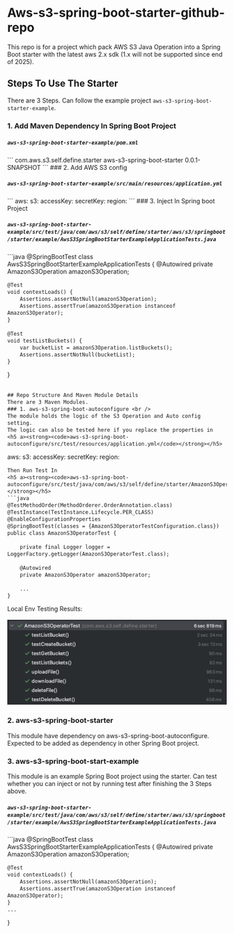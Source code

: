 # Aws-s3-spring-boot-starter-github-repo
This repo is for a project which pack AWS S3 Java Operation into a Spring Boot starter with the latest aws 2.x sdk (1.x will not be supported since end of 2025).

## Steps To Use The Starter
There are 3 Steps. Can follow the example project <code>aws-s3-spring-boot-starter-example</code>.
### 1. Add Maven Dependency In Spring Boot Project
<h5 a><strong><code>aws-s3-spring-boot-starter-example/pom.xml</code></strong></h5>
```
<dependency>
            <groupId>com.aws.s3.self.define.starter</groupId>
            <artifactId>aws-s3-spring-boot-starter</artifactId>
            <version>0.0.1-SNAPSHOT</version>
</dependency>
```
### 2. Add AWS S3 config
<h5 a><strong><code>aws-s3-spring-boot-starter-example/src/main/resources/application.yml</code></strong></h5>
```
aws:
  s3:
    accessKey: <Your Access Key>
    secretKey: <Your Secret Key>
    region: <Your Region>
```
### 3. Inject In Spring boot Project
<h5 a><strong><code>aws-s3-spring-boot-starter-example/src/test/java/com/aws/s3/self/define/starter/aws/s3/springboot/starter/example/AwsS3SpringBootStarterExampleApplicationTests.java</code></strong></h5>
```java
@SpringBootTest
class AwsS3SpringBootStarterExampleApplicationTests {
    @Autowired
    private AmazonS3Operation amazonS3Operation;

    @Test
    void contextLoads() {
        Assertions.assertNotNull(amazonS3Operation);
        Assertions.assertTrue(amazonS3Operation instanceof AmazonS3Operator);
    }

    @Test
    void testListBuckets() {
        var bucketList = amazonS3Operation.listBuckets();
        Assertions.assertNotNull(bucketList);
    }
}
```

## Repo Structure And Maven Module Details
There are 3 Maven Modules.
### 1. aws-s3-spring-boot-autoconfigure <br />
The module holds the logic of the S3 Operation and Auto config setting.
The logic can also be tested here if you replace the properties in
<h5 a><strong><code>aws-s3-spring-boot-autoconfigure/src/test/resources/application.yml</code></strong></h5>
```
aws:
  s3:
    accessKey: <Your Access Key>
    secretKey: <Your Secret Key>
    region: <Your Region>
```
Then Run Test In
<h5 a><strong><code>aws-s3-spring-boot-autoconfigure/src/test/java/com/aws/s3/self/define/starter/AmazonS3OperatorTest.java</code></strong></h5>
```java
@TestMethodOrder(MethodOrderer.OrderAnnotation.class)
@TestInstance(TestInstance.Lifecycle.PER_CLASS)
@EnableConfigurationProperties
@SpringBootTest(classes = {AmazonS3OperatorTestConfiguration.class})
public class AmazonS3OperatorTest {

    private final Logger logger = LoggerFactory.getLogger(AmazonS3OperatorTest.class);

    @Autowired
    private AmazonS3Operator amazonS3Operator;
    
    ...
}
```
Local Env Testing Results: <br/> <br />
![](local_unit_test_result.png)

### 2. aws-s3-spring-boot-starter <br />
This module have dependency on aws-s3-spring-boot-autoconfigure. Expected to be added as dependency in other Spring Boot project.
### 3. aws-s3-spring-boot-start-example <br />
This module is an example Spring Boot project using the starter. Can test whether you can inject or not by running test after finishing the 3 Steps above.

<h5 a><strong><code>aws-s3-spring-boot-starter-example/src/test/java/com/aws/s3/self/define/starter/aws/s3/springboot/starter/example/AwsS3SpringBootStarterExampleApplicationTests.java</code></strong></h5>
```java
@SpringBootTest
class AwsS3SpringBootStarterExampleApplicationTests {
    @Autowired
    private AmazonS3Operation amazonS3Operation;

    @Test
    void contextLoads() {
        Assertions.assertNotNull(amazonS3Operation);
        Assertions.assertTrue(amazonS3Operation instanceof AmazonS3Operator);
    }
    ...
}
```
